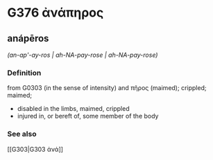 # G376 ἀνάπηρος

## anápēros

_(an-ap'-ay-ros | ah-NA-pay-rose | ah-NA-pay-rose)_

### Definition

from G0303 (in the sense of intensity) and πῆρος (maimed); crippled; maimed; 

- disabled in the limbs, maimed, crippled
- injured in, or bereft of, some member of the body

### See also

[[G303|G303 ἀνά]]
